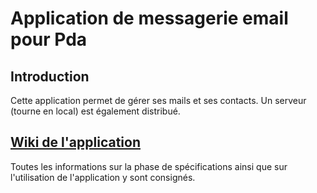 # Application de messagerie email pour Pda

## Introduction
Cette application permet de gérer ses mails et ses contacts. Un serveur (tourne en local) est également distribué.

## [Wiki de l'application](https://github.com/alan-mushi/Pda-Client-Mail/wiki)

Toutes les informations sur la phase de spécifications ainsi que sur l'utilisation de l'application y sont consignés.
